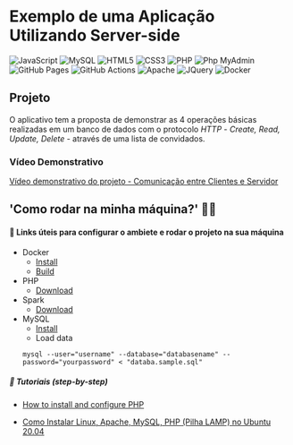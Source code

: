 # Exemplo de uma Aplicação Utilizando Server-side


![JavaScript](https://img.shields.io/badge/-JavaScript-black?style=flat-square&logo=javascript)
![MySQL](https://img.shields.io/badge/-MySQL-4479A1?style=flat-square&logo=mysql&logoColor=white)
![HTML5](https://img.shields.io/badge/-HTML5-E34F26?style=flat-square&logo=html5&logoColor=white)
![CSS3](https://img.shields.io/badge/-CSS3-1572B6?style=flat-square&logo=css3)
![PHP](https://img.shields.io/badge/%20%20PHP%20%20%20-white?style=flat&logo=php&logoColor=white&color=%23777BB4)
![Php MyAdmin](https://img.shields.io/badge/Php_MyAdmin-white?style=flat&logo=phpmyadmin&logoColor=white&color=%23777BB4)
![GitHub Pages](https://img.shields.io/badge/GitHub_Pages-white?style=flat&logo=githubpages&logoColor=white&color=%23222222)
![GitHub Actions](https://img.shields.io/badge/GitHub_Actions-white?style=flat&logo=githubactions&logoColor=white&color=%232088FF)
![Apache](https://img.shields.io/badge/Apache-white?style=flat&logo=apache&logoColor=white&color=%23D22128)
![JQuery](https://img.shields.io/badge/JQuery-white?style=flat&logo=jquery&logoColor=white&color=%230769AD)
![Docker](https://img.shields.io/badge/Docker-white?style=flat&logo=docker&logoColor=white&color=%232496ED)

## Projeto

O aplicativo tem a proposta de demonstrar as 4 operações básicas realizadas em um banco de dados com o protocolo *HTTP* - *Create, Read, Update, Delete* - através de uma lista de convidados.

### Vídeo Demonstrativo

[Vídeo demonstrativo do projeto - Comunicação entre Clientes e Servidor]('https://youtu.be/W1sbaf-9MmQ')

## 'Como rodar na minha máquina?' 👨‍💻

#### 🔗 Links úteis para configurar o ambiete e rodar o projeto na sua máquina

- Docker
    - [Install]('https://docs.docker.com/get-docker/')
    - [Build]('https://docs.docker.com/build/guide/mounts/')
- PHP
    - [Download]('https://www.php.net/downloads.php')
- Spark
    - [Download]('https://spark.apache.org/downloads.html')
- MySQL
    - [Install]('https://www.mysql.com/downloads/')
    - Load data
    ```
    mysql --user="username" --database="databasename" --password="yourpassword" < "databa.sample.sql"
    ```


##### 👣 Tutoriais (step-by-step) 
- [How to install and configure PHP]('https://ubuntu.com/server/docs/programming-php#:~:text=How%20to%20install%20and%20configure%20PHP%201%20Prerequisites,Configure%20PHP%20...%205%20Test%20your%20setup%20')

- [Como Instalar Linux, Apache, MySQL, PHP (Pilha LAMP) no Ubuntu 20.04]('https://www.digitalocean.com/community/tutorials/how-to-install-linux-apache-mysql-php-lamp-stack-on-ubuntu-20-04-pt')

